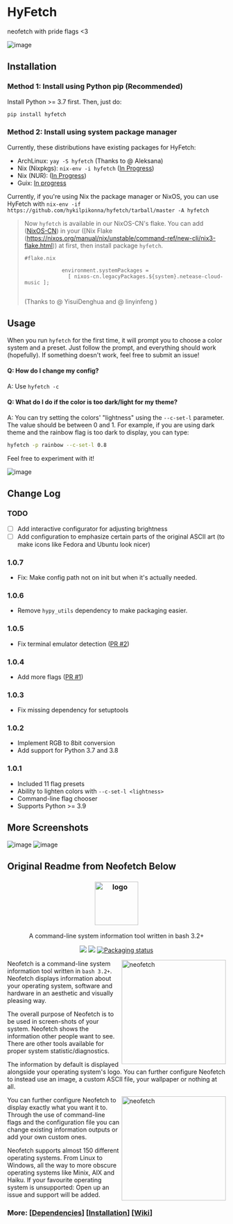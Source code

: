 # HyFetch

neofetch with pride flags <3

![image](https://user-images.githubusercontent.com/22280294/162614541-af2b4660-f1f7-4287-b978-1aa2266ac70f.png)

## Installation

### Method 1: Install using Python pip (Recommended)

Install Python >= 3.7 first. Then, just do:

```sh
pip install hyfetch
```

### Method 2: Install using system package manager

Currently, these distributions have existing packages for HyFetch:

* ArchLinux: `yay -S hyfetch` (Thanks to @ Aleksana)
* Nix (Nixpkgs): `nix-env -i hyfetch` ([In Progress](https://github.com/NixOS/nixpkgs/pull/170309))
* Nix (NUR): ([In Progress](https://github.com/nix-community/NUR/pull/467))
* Guix: [In progress](https://issues.guix.gnu.org/54847#8-lineno27)

Currently, if you're using Nix the package manager or NixOS, you can use HyFetch with `nix-env -if https://github.com/hykilpikonna/hyfetch/tarball/master -A hyfetch`
> Now `hyfetch` is available in our NixOS-CN's flake. You can add ([NixOS-CN](https://github.com/nixos-cn/flakes)) in your ([Nix Flake (https://nixos.org/manual/nix/unstable/command-ref/new-cli/nix3-flake.html)) at first, then install package `hyfetch`.
> ```
> #flake.nix
> 
>             environment.systemPackages =
>               [ nixos-cn.legacyPackages.${system}.netease-cloud-music ];
>               
> ```              
> (Thanks to @ YisuiDenghua and @ linyinfeng )
## Usage

When you run `hyfetch` for the first time, it will prompt you to choose a color system and a preset. Just follow the prompt, and everything should work (hopefully). If something doesn't work, feel free to submit an issue!

#### Q: How do I change my config?

A: Use `hyfetch -c`

#### Q: What do I do if the color is too dark/light for my theme?

A: You can try setting the colors' "lightness" using the `--c-set-l` parameter. The value should be between 0 and 1. For example, if you are using dark theme and the rainbow flag is too dark to display, you can type:

```sh
hyfetch -p rainbow --c-set-l 0.8
```

Feel free to experiment with it!

![image](https://user-images.githubusercontent.com/22280294/162614553-eb758e4e-1936-472c-8ca7-b601c696c6eb.png)

## Change Log

### TODO

* [ ] Add interactive configurator for adjusting brightness
* [ ] Add configuration to emphasize certain parts of the original ASCII art (to make icons like Fedora and Ubuntu look nicer)

### 1.0.7

* Fix: Make config path not on init but when it's actually needed.

### 1.0.6

* Remove `hypy_utils` dependency to make packaging easier.

### 1.0.5

* Fix terminal emulator detection ([PR #2](https://github.com/hykilpikonna/hyfetch/pull/2))

### 1.0.4

* Add more flags ([PR #1](https://github.com/hykilpikonna/hyfetch/pull/1))

### 1.0.3

* Fix missing dependency for setuptools

### 1.0.2

* Implement RGB to 8bit conversion
* Add support for Python 3.7 and 3.8

### 1.0.1

* Included 11 flag presets
* Ability to lighten colors with `--c-set-l <lightness>`
* Command-line flag chooser
* Supports Python >= 3.9

## More Screenshots

![image](https://user-images.githubusercontent.com/22280294/162614578-3b878abb-2a32-4427-997e-f90b3f5cfd7c.png)
![image](https://user-images.githubusercontent.com/22280294/162661621-f1c61338-7857-4d3f-9fe3-c6b635d68c38.png)

## Original Readme from Neofetch Below

<h3 align="center"><img src="https://i.imgur.com/ZQI2EYz.png" alt="logo" height="100px"></h3>
<p align="center">A command-line system information tool written in bash 3.2+</p>

<p align="center">
<a href="./LICENSE.md"><img src="https://img.shields.io/badge/license-MIT-blue.svg"></a>
<a href="https://github.com/dylanaraps/neofetch/releases"><img src="https://img.shields.io/github/release/dylanaraps/neofetch.svg"></a>
<a href="https://repology.org/metapackage/neofetch"><img src="https://repology.org/badge/tiny-repos/neofetch.svg" alt="Packaging status"></a>
</p>

<img src="https://i.imgur.com/GFmC5Ad.png" alt="neofetch" align="right" height="240px">

Neofetch is a command-line system information tool written in `bash 3.2+`. Neofetch displays information about your operating system, software and hardware in an aesthetic and visually pleasing way.

The overall purpose of Neofetch is to be used in screen-shots of your system. Neofetch shows the information other people want to see. There are other tools available for proper system statistic/diagnostics.

The information by default is displayed alongside your operating system's logo. You can further configure Neofetch to instead use an image, a custom ASCII file, your wallpaper or nothing at all.

<img src="https://i.imgur.com/lUrkQBN.png" alt="neofetch" align="right" height="240px">

You can further configure Neofetch to display exactly what you want it to. Through the use of command-line flags and the configuration file you can change existing information outputs or add your own custom ones.

Neofetch supports almost 150 different operating systems. From Linux to Windows, all the way to more obscure operating systems like Minix, AIX and Haiku. If your favourite operating system is unsupported: Open up an issue and support will be added.


### More: \[[Dependencies](https://github.com/dylanaraps/neofetch/wiki/Dependencies)\] \[[Installation](https://github.com/dylanaraps/neofetch/wiki/Installation)\] \[[Wiki](https://github.com/dylanaraps/neofetch/wiki)\]
